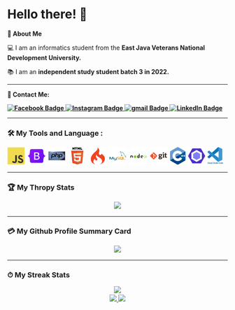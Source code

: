 # Hello there! 👋

<b>🧐 About Me</b>
<p>💻 I am an informatics student from the <b>East Java Veterans National Development University.</b></p>
<p>📚 I am an <b>independent study student batch 3</> in 2022.</p>
<hr/>

<b>📱 Contact Me:</b>
<div id="header" align="justify">
  <div id="badges">
  <a target="_blank" href="https://web.facebook.com/triyono.rifan.3">
    <img src="https://img.shields.io/badge/Facebook-1877F2?style=for-the-badge&logo=facebook&logoColor=white" alt="Facebook Badge"/>
  </a>
  <a target="_blank" href="https://www.instagram.com/t_riyo.id/">
    <img src="https://img.shields.io/badge/Instagram-E4405F?style=for-the-badge&logo=instagram&logoColor=white" alt="Instagram Badge"/>
  </a>
  <a target="_blank" href="mailto:triyonorifan01@gmail.com">
    <img src="https://img.shields.io/badge/Gmail-D14836?style=for-the-badge&logo=gmail&logoColor=white" alt="gmail Badge"/>
  </a>
  <a target="_blank" href="https://www.linkedin.com/in/triyono-rifan-a19142224/">
    <img src="https://img.shields.io/badge/LinkedIn-blue?style=for-the-badge&logo=linkedin&logoColor=white" alt="LinkedIn Badge"/>
  </a>
</div>

</div>
<hr/>

### :hammer_and_wrench: My Tools and Language :

<div>
  <img src="https://github.com/devicons/devicon/blob/master/icons/javascript/javascript-original.svg" title="JavaScript" alt="JavaScript" width="40" height="40"/>&nbsp;
    <img src="https://github.com/devicons/devicon/blob/master/icons/bootstrap/bootstrap-original.svg" title="bootstrap" alt="bootstrap" width="40" height="40"/>&nbsp;
    <img src="https://github.com/devicons/devicon/blob/master/icons/php/php-original.svg" title="PHP" alt="PHP" width="40" height="40"/>&nbsp;
  <img src="https://github.com/devicons/devicon/blob/master/icons/html5/html5-original-wordmark.svg" title="HTML5" alt="HTML5" width="40" height="40"/>&nbsp;
    <img src="https://github.com/devicons/devicon/blob/master/icons/codeigniter/codeigniter-plain.svg" title="PHP" alt="PHP" width="40" height="40"/>&nbsp;
    <img src="https://github.com/devicons/devicon/blob/master/icons/mysql/mysql-original-wordmark.svg" title="MySQL"  alt="MySQL" width="40" height="40"/>&nbsp;
    <img src="https://github.com/devicons/devicon/blob/master/icons/nodejs/nodejs-original-wordmark.svg" title="NodeJS" alt="NodeJS" width="40" height="40"/>&nbsp;
    <img src="https://github.com/devicons/devicon/blob/master/icons/git/git-original-wordmark.svg" title="Git" **alt="Git" width="40" height="40"/>
  <img src="https://github.com/devicons/devicon/blob/master/icons/cplusplus/cplusplus-original.svg" title="C++" **alt="C++" width="40" height="40"/>
  <img src="https://github.com/devicons/devicon/blob/master/icons/eslint/eslint-original.svg" title="eslint" **alt="eslint" width="40" height="40"/>
  <img src="https://github.com/devicons/devicon/blob/master/icons/vscode/vscode-original-wordmark.svg" title="vscode" **alt="vscode" width="40" height="40"/>
</div>


<hr/>

### 🏆 My Thropy Stats
<div align="center">
  <img src="https://github-profile-trophy.vercel.app/?username=Triyonorifan11&theme=algolia&background=000000">
</div>

<hr/>

### 💳 My Github Profile Summary Card
<div align="center">
  <img src="https://github-profile-summary-cards.vercel.app/api/cards/profile-details?username=Triyonorifan11&theme=github_dark">
</div>

<hr/>

### ⏱ My Streak Stats
<div align="center">
<a href="https://github.com/Triyonorifan11">
  <img height="180em" src="https://github-readme-streak-stats.herokuapp.com/?user=Triyonorifan11&theme=algolia&background=000000)](https://git.io/streak-stats"/><br>
  <img height="180em" src="https://github-readme-stats-eight-theta.vercel.app/api?username=Triyonorifan11&show_icons=true&theme=algolia&include_all_commits=true&count_private=true"/>
  <img height="180em" src="https://github-readme-stats-eight-theta.vercel.app/api/top-langs/?username=Triyonorifan11&layout=compact&langs_count=8&theme=algolia"/>
</a>

</div>





